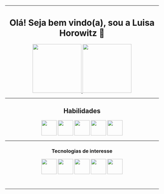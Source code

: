 <div align="center">
  
  <hr>
  
  <h1> Olá! Seja bem vindo(a), sou a Luisa Horowitz 🥰 </h1>
  
  <a href="https://github.com/luhoro">
    <img height="160em" src="https://github-readme-streak-stats.herokuapp.com/?user=luhoro&theme=aura&hide_border=true">
    <img height="160em"  src="https://github-readme-stats.vercel.app/api/top-langs/?username=luhoro&layout=compact&theme=aura&hide_border=true">
  </a>
  
  <hr>
  
  <h2> Habilidades </h2>
  <img height="50px" width="50px" src="https://cdn.jsdelivr.net/gh/devicons/devicon/icons/git/git-original.svg" />  
  <img height="50px" width="50px" src="https://cdn.jsdelivr.net/gh/devicons/devicon/icons/html5/html5-plain-wordmark.svg" />
  <img height="50px" width="50px" src="https://cdn.jsdelivr.net/gh/devicons/devicon/icons/css3/css3-plain-wordmark.svg" />
  <img height="50px" width="50px" src="https://cdn.jsdelivr.net/gh/devicons/devicon/icons/sass/sass-original.svg" />
  <img height="50px" width="50px" src="https://cdn.jsdelivr.net/gh/devicons/devicon/icons/javascript/javascript-plain.svg" />
  
  <hr>
  
  <h3> Tecnologias de interesse </h3>
  <img height="50px" width="50px" src="https://cdn.jsdelivr.net/gh/devicons/devicon/icons/bootstrap/bootstrap-plain-wordmark.svg" />
  <img height="50px" width="50px" src="https://cdn.jsdelivr.net/gh/devicons/devicon/icons/tailwindcss/tailwindcss-plain.svg" />
  <img height="50px" width="50px" src="https://cdn.jsdelivr.net/gh/devicons/devicon/icons/typescript/typescript-plain.svg" />
  <img height="50px" width="50px" src="https://cdn.jsdelivr.net/gh/devicons/devicon/icons/nodejs/nodejs-plain.svg" />
  <img height="50px" width="50px" src="https://cdn.jsdelivr.net/gh/devicons/devicon/icons/react/react-original-wordmark.svg" />
  
  <br><hr>
  
</div>




